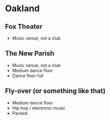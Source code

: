 # Oakland
## Fox Theater
- Music venue, not a club

## The New Parish
- Music venue, not a club
- Medium dance floor
- Dance floor full

## Fly-over (or something like that)
- Medium dance floor
- Hip hop / electronic music
- Packed
